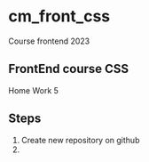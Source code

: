 # cm_front_css
Course frontend 2023

## FrontEnd course CSS 
Home Work 5

## Steps
1. Create new repository on github
2. 
